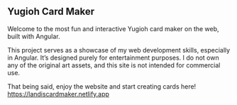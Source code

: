 ## Yugioh Card Maker

Welcome to the most fun and interactive Yugioh card maker on the web, built with Angular.

This project serves as a showcase of my web development skills, especially in Angular. It’s designed purely for entertainment purposes.
I do not own any of the original art assets, and this site is not intended for commercial use.

That being said, enjoy the website and start creating cards here!
https://landiscardmaker.netlify.app

